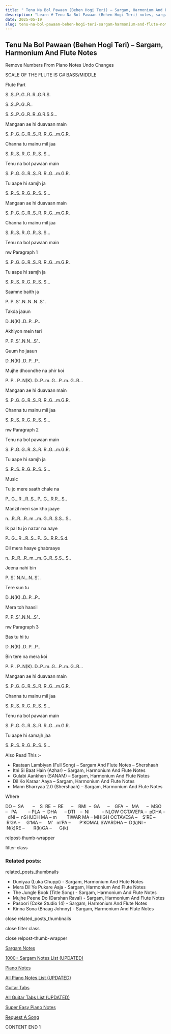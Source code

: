 ```yaml
---
title: " Tenu Na Bol Pawaan (Behen Hogi Teri) – Sargam, Harmonium And Flute Notes"
description: "Learn # Tenu Na Bol Pawaan (Behen Hogi Teri) notes, sargam, harmonium notations and flute notes. Easy step-by-step tutorial for beginners."
date: 2025-05-19
slug: tenu-na-bol-pawaan-behen-hogi-teri-sargam-harmonium-and-flute-notes
---
```


## Tenu Na Bol Pawaan (Behen Hogi Teri) – Sargam, Harmonium And Flute Notes

Remove Numbers From Piano Notes
Undo Changes

SCALE OF THE FLUTE IS G# BASS/MIDDLE

Flute Part

S..S..P..G..R..R..G.R.S.

S..S..P..G..R..

S..S..P..G..R..R..G.R.S.S…

Mangaan ae hi duavaan main

S..P..G..G..R..S..R..R..G…m.G.R.

Channa tu mainu mil jaa

S..R..S..R..G..R..S..S…

Tenu na bol pawaan main

S..P..G..G..R..S..R..R..G…m.G.R.

Tu aape hi samjh ja

S..R..S..R..G..R..S..S…

Mangaan ae hi duavaan main

S..P..G..G..R..S..R..R..G…m.G.R.

Channa tu mainu mil jaa

S..R..S..R..G..R..S..S…

Tenu na bol pawaan main

nw Paragraph 1

S..P..G..G..R..S..R..R..G…m.G.R.

Tu aape hi samjh ja

S..R..S..R..G..R..S..S…

Saamne baith ja

P..P..S’..N..N..N..S’..

Takda jaaun

D..N(K)..D..P…P..

Akhiyon mein teri

P..P..S’..N.N…S’..

Guum ho jaaun

D..N(K)..D..P…P..

Mujhe dhoondhe na phir koi

P..P.. P..N(K)..D..P..m..G…P..m..G..R…

Mangaan ae hi duavaan main

S..P..G..G..R..S..R..R..G…m.G.R.

Channa tu mainu mil jaa

S..R..S..R..G..R..S..S…

nw Paragraph 2

Tenu na bol pawaan main

S..P..G..G..R..S..R..R..G…m.G.R.

Tu aape hi samjh ja

S..R..S..R..G..R..S..S…

Music

Tu jo mere saath chale na

P…G…R…R..S…P…G…R.R…S..

Manzil meri sav kho jaaye

n…R..R…R..m…m..G..R..S.S…S..

Ik pal tu jo nazar na aaye

P…G…R…R..S…P…G…R.R..S.d.

Dil mera haaye ghabraaye

n…R..R…R..m…m..G..R..S.S…S..

Jeena nahi bin

P..S’..N.N…N..S’..

Tere sun tu

D..N(K)..D..P…P..

Mera toh haasil

P..P..S’..N.N…S’..

nw Paragraph 3

Bas tu hi tu

D..N(K)..D..P…P..

Bin tere na mera koi

P..P.. P..N(K)..D..P..m..G…P..m..G..R…

Mangaan ae hi duavaan main

S..P..G..G..R..S..R..R..G…m.G.R.

Channa tu mainu mil jaa

S..R..S..R..G..R..S..S…

Tenu na bol pawaan main

S..P..G..G..R..S..R..R..G…m.G.R.

Tu aape hi samajh jaa

S..R..S..R..G..R..S..S…

Also Read This :-

- Raataan Lambiyan (Full Song) – Sargam And Flute Notes – Shershaah
- Itni Si Baat Hain (Azhar) – Sargam, Harmonium And Flute Notes
- Gulabi Aankhen (SANAM) – Sargam, Harmonium And Flute Notes
- Dil Ko Karaar Aaya – Sargam, Harmonium And Flute Notes
- Mann Bharryaa 2.0 (Shershaah) – Sargam, Harmonium And Flute Notes

Where

DO –  SA       –    S  RE  –  RE      –    RMI  –  GA      –    GFA  –   MA      –  MSO  –   PA         – PLA  –  DHA      – DTI    –  NI          – NLOW OCTAVEPA –  pDHA –  dNI –  nSHUDH MA – m        TIWAR MA – MHIGH OCTAVESA –    S’RE –     R’GA –     G’MA –     M’   m’PA –       P’KOMAL SWARDHA –  D(k)NI –       N(k)RE –       R(k)GA –      G(k)

relpost-thumb-wrapper

filter-class

### Related posts:

related_posts_thumbnails

- Duniyaa (Luka Chuppi) - Sargam, Harmonium And Flute Notes
- Mera Dil Ye Pukare Aaja - Sargam, Harmonium And Flute Notes
- The Jungle Book (Title Song) - Sargam, Harmonium And Flute Notes
- Mujhe Peene Do (Darshan Raval) - Sargam, Harmonium And Flute Notes
- Pasoori (Coke Studio 14) - Sargam, Harmonium And Flute Notes
- Kinna Sona (Bhaag Johnny) - Sargam, Harmonium And Flute Notes

close related_posts_thumbnails

close filter class

close relpost-thumb-wrapper

[Sargam Notes](/sargam-notes.html)

[1000+ Sargam Notes List (UPDATED)](/all-songs-list-sargam-notes.html)

[Piano Notes](/piano-notes.html)

[All Piano Notes List (UPDATED)](/all-songs-list-piano-notes.html)

[Guitar Tabs](/guitar-tabs.html)

[All Guitar Tabs List (UPDATED)](/all-songs-list-guitar-tabs.html)

[Super Easy Piano Notes](https://studywall.in/)

[Request A Song](/request-a-song.html)

CONTENT END 1
